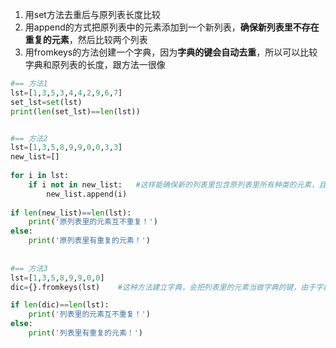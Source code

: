 1. 用set方法去重后与原列表长度比较
2. 用append的方式把原列表中的元素添加到一个新列表，**确保新列表里不存在重复的元素**，然后比较两个列表
3. 用fromkeys的方法创建一个字典，因为**字典的键会自动去重**，所以可以比较字典和原列表的长度，跟方法一很像



```python
#== 方法1
lst=[1,3,5,3,4,4,2,9,6,7]
set_lst=set(lst)
print(len(set_lst)==len(lst))


#== 方法2
lst=[1,3,5,8,9,9,0,0,3,3]
new_list=[]
 
for i in lst:
    if i not in new_list:	#这样能确保新的列表里包含原列表里所有种类的元素，且元素互不重复
        new_list.append(i)
        
if len(new_list)==len(lst):
    print('原列表里的元素互不重复！')
else:
    print('原列表里有重复的元素！')
    
    
#== 方法3
lst=[1,3,5,8,9,9,0,0]
dic={}.fromkeys(lst)	#这种方法建立字典，会把列表里的元素当做字典的键，由于字典的键不能重复，所以会自动去重

if len(dic)==len(lst):
    print('列表里的元素互不重复！')
else:
    print('列表里有重复的元素！')
```

